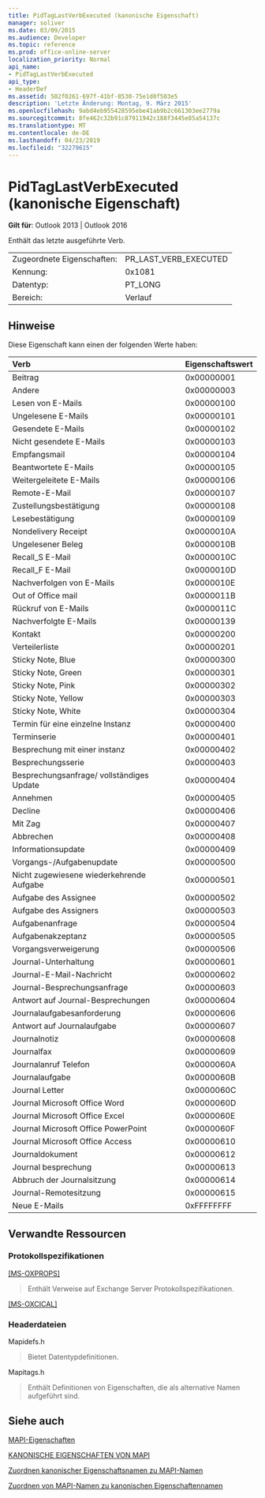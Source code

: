 ```yaml
---
title: PidTagLastVerbExecuted (kanonische Eigenschaft)
manager: soliver
ms.date: 03/09/2015
ms.audience: Developer
ms.topic: reference
ms.prod: office-online-server
localization_priority: Normal
api_name:
- PidTagLastVerbExecuted
api_type:
- HeaderDef
ms.assetid: 502f0261-697f-41bf-8530-75e1d0f503e5
description: 'Letzte Änderung: Montag, 9. März 2015'
ms.openlocfilehash: 9abd4eb955428595ebe41ab9b2c661303ee2779a
ms.sourcegitcommit: 8fe462c32b91c87911942c188f3445e85a54137c
ms.translationtype: MT
ms.contentlocale: de-DE
ms.lasthandoff: 04/23/2019
ms.locfileid: "32279615"
---
```

# <a name="pidtaglastverbexecuted-canonical-property"></a>PidTagLastVerbExecuted (kanonische Eigenschaft)

  
  
**Gilt für**: Outlook 2013 | Outlook 2016 
  
Enthält das letzte ausgeführte Verb.
  
|||
|:-----|:-----|
|Zugeordnete Eigenschaften:  <br/> |PR_LAST_VERB_EXECUTED  <br/> |
|Kennung:  <br/> |0x1081  <br/> |
|Datentyp:  <br/> |PT_LONG  <br/> |
|Bereich:  <br/> |Verlauf  <br/> |
   
## <a name="remarks"></a>Hinweise

Diese Eigenschaft kann einen der folgenden Werte haben:
  
|**Verb**|**Eigenschaftswert**|
|:-----|:-----|
|Beitrag  <br/> |0x00000001  <br/> |
|Andere  <br/> |0x00000003  <br/> |
|Lesen von E-Mails  <br/> |0x00000100  <br/> |
|Ungelesene E-Mails  <br/> |0x00000101  <br/> |
|Gesendete E-Mails  <br/> |0x00000102  <br/> |
|Nicht gesendete E-Mails  <br/> |0x00000103  <br/> |
|Empfangsmail  <br/> |0x00000104  <br/> |
|Beantwortete E-Mails  <br/> |0x00000105  <br/> |
|Weitergeleitete E-Mails  <br/> |0x00000106  <br/> |
|Remote-E-Mail  <br/> |0x00000107  <br/> |
|Zustellungsbestätigung  <br/> |0x00000108  <br/> |
|Lesebestätigung  <br/> |0x00000109  <br/> |
|Nondelivery Receipt  <br/> |0x0000010A  <br/> |
|Ungelesener Beleg  <br/> |0x0000010B  <br/> |
|Recall_S E-Mail  <br/> |0x0000010C  <br/> |
|Recall_F E-Mail  <br/> |0x0000010D  <br/> |
|Nachverfolgen von E-Mails  <br/> |0x0000010E  <br/> |
|Out of Office mail  <br/> |0x0000011B  <br/> |
|Rückruf von E-Mails  <br/> |0x0000011C  <br/> |
|Nachverfolgte E-Mails  <br/> |0x00000139  <br/> |
|Kontakt  <br/> |0x00000200  <br/> |
|Verteilerliste  <br/> |0x00000201  <br/> |
|Sticky Note, Blue  <br/> |0x00000300  <br/> |
|Sticky Note, Green  <br/> |0x00000301  <br/> |
|Sticky Note, Pink  <br/> |0x00000302  <br/> |
|Sticky Note, Yellow  <br/> |0x00000303  <br/> |
|Sticky Note, White  <br/> |0x00000304  <br/> |
|Termin für eine einzelne Instanz  <br/> |0x00000400  <br/> |
|Terminserie  <br/> |0x00000401  <br/> |
|Besprechung mit einer instanz  <br/> |0x00000402  <br/> |
|Besprechungsserie  <br/> |0x00000403  <br/> |
|Besprechungsanfrage/ vollständiges Update  <br/> |0x00000404  <br/> |
|Annehmen  <br/> |0x00000405  <br/> |
|Decline  <br/> |0x00000406  <br/> |
|Mit Zag  <br/> |0x00000407  <br/> |
|Abbrechen  <br/> |0x00000408  <br/> |
|Informationsupdate  <br/> |0x00000409  <br/> |
|Vorgangs-/Aufgabenupdate  <br/> |0x00000500  <br/> |
|Nicht zugewiesene wiederkehrende Aufgabe  <br/> |0x00000501  <br/> |
|Aufgabe des Assignee  <br/> |0x00000502  <br/> |
|Aufgabe des Assigners  <br/> |0x00000503  <br/> |
|Aufgabenanfrage  <br/> |0x00000504  <br/> |
|Aufgabenakzeptanz  <br/> |0x00000505  <br/> |
|Vorgangsverweigerung  <br/> |0x00000506  <br/> |
|Journal-Unterhaltung  <br/> |0x00000601  <br/> |
|Journal-E-Mail-Nachricht  <br/> |0x00000602  <br/> |
|Journal-Besprechungsanfrage  <br/> |0x00000603  <br/> |
|Antwort auf Journal-Besprechungen  <br/> |0x00000604  <br/> |
|Journalaufgabesanforderung  <br/> |0x00000606  <br/> |
|Antwort auf Journalaufgabe  <br/> |0x00000607  <br/> |
|Journalnotiz  <br/> |0x00000608  <br/> |
|Journalfax  <br/> |0x00000609  <br/> |
|Journalanruf Telefon  <br/> |0x0000060A  <br/> |
|Journalaufgabe  <br/> |0x0000060B  <br/> |
|Journal Letter  <br/> |0x0000060C  <br/> |
|Journal Microsoft Office Word  <br/> |0x0000060D  <br/> |
|Journal Microsoft Office Excel  <br/> |0x0000060E  <br/> |
|Journal Microsoft Office PowerPoint  <br/> |0x0000060F  <br/> |
|Journal Microsoft Office Access  <br/> |0x00000610  <br/> |
|Journaldokument  <br/> |0x00000612  <br/> |
|Journal besprechung  <br/> |0x00000613  <br/> |
|Abbruch der Journalsitzung  <br/> |0x00000614  <br/> |
|Journal-Remotesitzung  <br/> |0x00000615  <br/> |
|Neue E-Mails  <br/> |0xFFFFFFFF  <br/> |
   
## <a name="related-resources"></a>Verwandte Ressourcen

### <a name="protocol-specifications"></a>Protokollspezifikationen

[[MS-OXPROPS]](https://msdn.microsoft.com/library/f6ab1613-aefe-447d-a49c-18217230b148%28Office.15%29.aspx)
  
> Enthält Verweise auf Exchange Server Protokollspezifikationen.
    
[[MS-OXCICAL]](https://msdn.microsoft.com/library/a685a040-5b69-4c84-b084-795113fb4012%28Office.15%29.aspx)
  
> 
### <a name="header-files"></a>Headerdateien

Mapidefs.h
  
> Bietet Datentypdefinitionen.
    
Mapitags.h
  
> Enthält Definitionen von Eigenschaften, die als alternative Namen aufgeführt sind.
    
## <a name="see-also"></a>Siehe auch



[MAPI-Eigenschaften](mapi-properties.md)
  
[KANONISCHE EIGENSCHAFTEN VON MAPI](mapi-canonical-properties.md)
  
[Zuordnen kanonischer Eigenschaftsnamen zu MAPI-Namen](mapping-canonical-property-names-to-mapi-names.md)
  
[Zuordnen von MAPI-Namen zu kanonischen Eigenschaftennamen](mapping-mapi-names-to-canonical-property-names.md)

